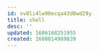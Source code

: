 ```yaml
---
id: vv8li4lw90ecqa43d0wd29y
title: shell
desc: ''
updated: 1686168251955
created: 1680814989839
---
```

